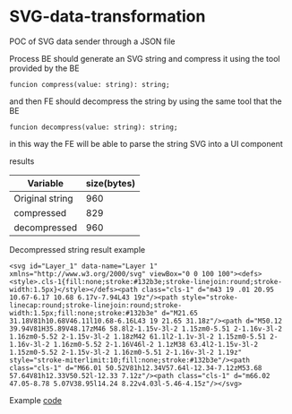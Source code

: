 # SVG-data-transformation
POC of SVG data sender through a JSON file

Process BE should generate an SVG string and compress it using the tool provided by the BE

```
funcion compress(value: string): string;
```

and then FE should decompress the string by using the same tool that the BE

```
funcion decompress(value: string): string;
```

in this way the FE will be able to parse the string SVG into a UI component

results

| Variable  | size(bytes)  |
|---|---|
| Original string  | 960  |
| compressed  | 829  |
| decompressed  | 960  |

Decompressed string result example

```
<svg id="Layer_1" data-name="Layer 1" xmlns="http://www.w3.org/2000/svg" viewBox="0 0 100 100"><defs><style>.cls-1{fill:none;stroke:#132b3e;stroke-linejoin:round;stroke-width:1.5px}</style></defs><path class="cls-1" d="m43 19 .01 20.95 10.67-6.17 10.68 6.17v-7.94L43 19z"/><path style="stroke-linecap:round;stroke-linejoin:round;stroke-width:1.5px;fill:none;stroke:#132b3e" d="M21.65 31.18V81h10.68V46.11l10.68-6.16L43 19 21.65 31.18z"/><path d="M50.12 39.94V81H35.89V48.17zM46 58.8l2-1.15v-3l-2 1.15zm0-5.51 2-1.16v-3l-2 1.16zm0-5.52 2-1.15v-3l-2 1.18zM42 61.1l2-1.1v-3l-2 1.15zm0-5.51 2-1.16v-3l-2 1.16zm0-5.52 2-1.16V46l-2 1.1zM38 63.4l2-1.15v-3l-2 1.15zm0-5.52 2-1.15v-3l-2 1.16zm0-5.51 2-1.16v-3l-2 1.19z" style="stroke-miterlimit:10;fill:none;stroke:#132b3e"/><path class="cls-1" d="M66.01 50.52V81h12.34V57.64l-12.34-7.12zM53.68 57.64V81h12.33V50.52l-12.33 7.12z"/><path class="cls-1" d="m66.02 47.05-8.78 5.07V38.95l14.24 8.22v4.03l-5.46-4.15z"/></svg>
```

Example [code](./index.js)
